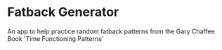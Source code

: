 Fatback Generator
=================

An app to help practice random fatback patterns from the Gary Chaffee Book 'Time Functioning Patterns'
